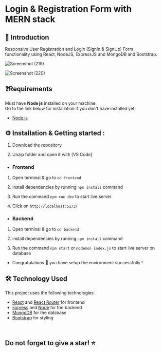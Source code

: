 # Login & Registration Form with MERN stack

## 👋 Introduction

Responsive User Registration and Login (SignIn & SignUp) Form functionality using React, NodeJS, ExpressJS and MongoDB and Bootstrap.

![Screenshot (219)](https://github.com/AkshataGanbote/Registration_Login_Form_MERN_Stack/assets/117456092/442bbe2d-cda7-4d5c-a156-9e9cc9b3f108)

![Screenshot (220)](https://github.com/AkshataGanbote/Registration_Login_Form_MERN_Stack/assets/117456092/01b04452-4e8b-4a24-b680-28c93f2c7550)

## ❓Requirements

Must have **Node js** installed on your machine.  
Go to the link below for installation if you don't have installed yet.

- [Node js](https://nodejs.org/en/download)

## ⚙️ Installation & Getting started :

1. Download the repository

2. Unzip folder and open it with [VS Code]

- <h3> Frontend

1. Open terminal & go to `cd frontend`

2. Install dependencies by running `npm install` command

3. Run the command `npm run dev` to start live server

4. Click on `http://localhost:5173/`

- <h3>Backend

1. Open terminal & go to `cd backend`

2. install dependencies by running `npm install` command

3. Run the command `npm start` or `nodemon index.js` to start live server on database

- Congratulations 🎉 you have setup the environment successfully !

## 🛠️ Technology Used

This project uses the following technologies:

- [React](https://reactjs.org) and [React Router](https://reacttraining.com/react-router/) for frontend
- [Express](http://expressjs.com/) and [Node](https://nodejs.org/en/) for the backend
- [MongoDB](https://www.mongodb.com/) for the database
- [Bootstrap](https://getbootstrap.com/) for styling

<br/>

<h2> Do not forget to give a star! ⭐ </h2>
